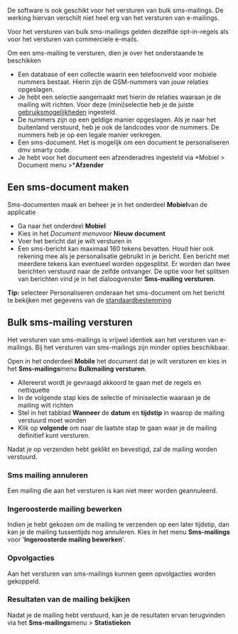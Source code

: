 De software is ook geschikt voor het versturen van bulk sms-mailings. De
werking hiervan verschilt niet heel erg van het versturen van
e-mailings.

Voor het versturen van bulk sms-mailings gelden dezelfde opt-in-regels
als voor het versturen van commerciele e-mails.

Om een sms-mailing te versturen, dien je over het onderstaande te
beschikken

-   Een database of een collectie waarin een telefoonveld voor mobiele
    nummers bestaat. Hierin zijn de GSM-nummers van jouw relaties
    opgeslagen.
-   Je hebt een selectie aangemaakt met hierin de relaties waaraan je de
    mailing wilt richten. Voor deze (mini)selectie heb je de juiste
    [gebruiksmogelijkheden](./database-gereed-maken-voor-sms-mailing.md "Database gereed maken voor sms-mailing")
    ingesteld.
-   De nummers zijn op een geldige manier opgeslagen. Als je naar het
    buitenland verstuurd, heb je ook de landcodes voor de nummers. De
    nummers heb je op een legale manier verkregen.
-   Een sms-document. Het is mogelijk om een document te personaliseren
    dmv smarty code.
-   Je hebt voor het document een afzenderadres ingesteld via *Mobiel \>
    Document menu \>***Afzender**

Een sms-document maken
----------------------

Sms-documenten maak en beheer je in het onderdeel **Mobiel**van de
applicatie

-   Ga naar het onderdeel **Mobiel**
-   Kies in het *Document menu*voor **Nieuw document**
-   Voer het bericht dat je wilt versturen in
-   Een sms-bericht kan maximaal 160 tekens bevatten. Houd hier ook
    rekening mee als je personalisatie gebruikt in je bericht. Een
    bericht met meerdere tekens kan eventueel worden opgesplitst. Er
    worden dan twee berichten verstuurd naar de zelfde ontvanger. De
    optie voor het splitsen van berichten vind je in het dialoogvenster
    **Sms-mailing versturen**.

**Tip:** selecteer Personaliseren onderaan het sms-document om het
bericht te bekijken met gegevens van de
[standaardbestemming](./sms-testbericht-sturen-naar-standaardbestemming.md)

Bulk sms-mailing versturen
--------------------------

Het versturen van sms-mailings is vrijwel identiek aan het versturen van
e-mailings. Bij het versturen van sms-mailings zijn minder opties
beschikbaar.

Open in het onderdeel **Mobile** het document dat je wilt versturen en
kies in het **Sms-mailings**menu **Bulkmailing versturen**.

-   Allereerst wordt je gevraagd akkoord te gaan met de regels en
    nettiquette
-   In de volgende stap kies de selectie of miniselectie waaraan je de
    mailing wilt richten
-   Stel in het tabblad **Wanneer** de **datum** en **tijdstip** in
    waarop de mailing verstuurd moet worden
-   Klik op **volgende** om naar de laatste stap te gaan waar je de
    mailing definitief kunt versturen.

Nadat je op verzenden hebt geklikt en bevestigd, zal de mailing worden
verstuurd.

### Sms mailing annuleren

Een mailing die aan het versturen is kan niet meer worden geannuleerd.

### Ingeroosterde mailing bewerken

Indien je hebt gekozen om de mailing te verzenden op een later tijdstip,
dan kan je de mailing tussentijds nog annuleren. Kies in het menu
**Sms-mailings** voor '**Ingeroosterde mailing bewerken**'.

### Opvolgacties

Aan het versturen van sms-mailings kunnen geen opvolgacties worden
gekoppeld.

### Resultaten van de mailing bekijken

Nadat je de mailing hebt verstuurd, kan je de resultaten ervan
terugvinden via het **Sms-mailings**menu \> **Statistieken**
